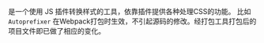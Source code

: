 是一个使用 JS 插件转换样式的工具，依靠插件提供各种处理CSS的功能。
比如`Autoprefixer`
在Webpack打包时生效，不引起源码的修改。经打包工具打包后的项目文件即已做了相应的变化。